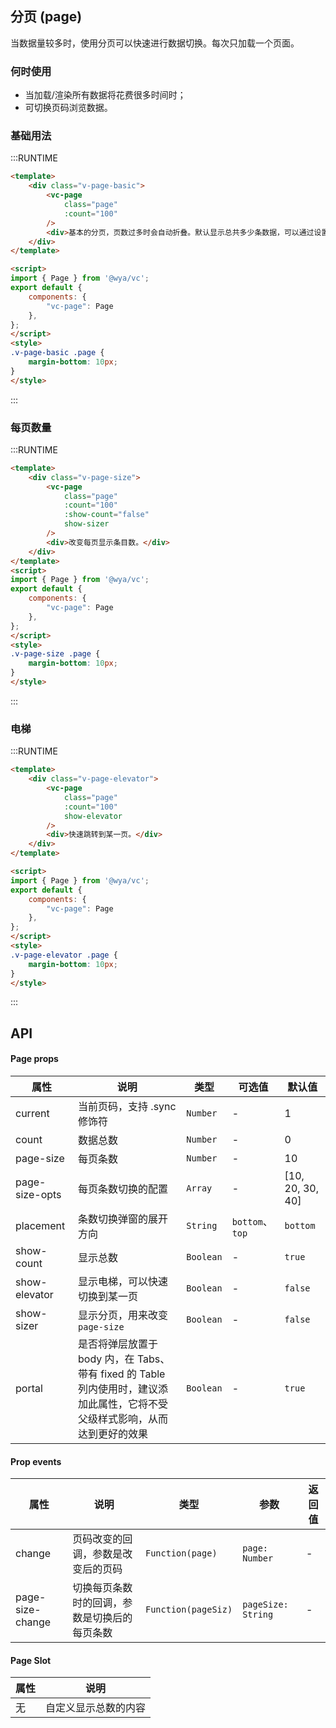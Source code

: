 ## 分页 (page)
当数据量较多时，使用分页可以快速进行数据切换。每次只加载一个页面。

### 何时使用
- 当加载/渲染所有数据将花费很多时间时；
- 可切换页码浏览数据。

### 基础用法

:::RUNTIME
```html
<template>
	<div class="v-page-basic">
		<vc-page
			class="page"
			:count="100" 
		/>
		<div>基本的分页，页数过多时会自动折叠。默认显示总共多少条数据，可以通过设置属性show-count=false来隐藏它；</div>
	</div>
</template>

<script>
import { Page } from '@wya/vc';
export default {
	components: {
		"vc-page": Page
	},
};
</script>
<style>
.v-page-basic .page {
	margin-bottom: 10px;
}
</style>
```
:::

### 每页数量

:::RUNTIME
```html
<template>
	<div class="v-page-size">
		<vc-page
			class="page"
			:count="100"
			:show-count="false"
			show-sizer
		/>
		<div>改变每页显示条目数。</div>
	</div>
</template>
<script>
import { Page } from '@wya/vc';
export default {
	components: {
		"vc-page": Page
	},
};
</script>
<style>
.v-page-size .page {
	margin-bottom: 10px;
}
</style>
```
:::

### 电梯

:::RUNTIME
```html
<template>
	<div class="v-page-elevator">
		<vc-page
			class="page"
			:count="100"
			show-elevator
		/>
		<div>快速跳转到某一页。</div>
	</div>
</template>

<script>
import { Page } from '@wya/vc';
export default {
	components: {
		"vc-page": Page
	},
};
</script>
<style>
.v-page-elevator .page {
	margin-bottom: 10px;
}
</style>
```
:::
## API

#### Page props

属性 | 说明 | 类型 | 可选值 | 默认值
---|---|---|--- | ---
current | 当前页码，支持 .sync 修饰符 | `Number` | - | 1
count | 数据总数 | `Number` | - | 0
page-size | 每页条数 | `Number` | -| 10
page-size-opts | 每页条数切换的配置 | `Array` | - | [10, 20, 30, 40]
placement | 条数切换弹窗的展开方向 | `String` | `bottom`、`top` | `bottom`
show-count | 显示总数 | `Boolean` | - | `true`
show-elevator | 显示电梯，可以快速切换到某一页 | `Boolean` | - | `false`
show-sizer | 显示分页，用来改变`page-size` | `Boolean` | - | `false`
portal | 是否将弹层放置于 body 内，在 Tabs、带有 fixed 的 Table 列内使用时，建议添加此属性，它将不受父级样式影响，从而达到更好的效果 | `Boolean` | - | `true`

#### Prop events

属性 | 说明 | 类型 | 参数 | 返回值
---|---|---|--- | --- 
change | 页码改变的回调，参数是改变后的页码 | `Function(page)` | `page: Number`| -
page-size-change | 切换每页条数时的回调，参数是切换后的每页条数 | `Function(pageSiz)` | `pageSize: String`| -

#### Page Slot

属性 | 说明
---|---
无 | 自定义显示总数的内容
